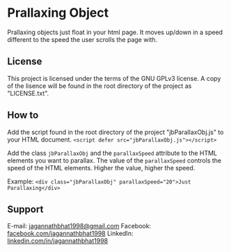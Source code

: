 # Prallaxing Object

Prallaxing objects just float in your html page. It moves up/down in a speed different to the speed the user scrolls the page with.

## License
This project is licensed under the terms of the GNU GPLv3 license. A copy of the lisence will be found in the root directory of the project as "LICENSE.txt".

## How to

Add the script found in the root directory of the project "jbParallaxObj.js" to your HTML document.
`<script defer src="jbParallaxObj.js"></script>`

Add the class `jbParallaxObj` and the `parallaxSpeed` attribute to the HTML elements you want to parallax. The value of the `parallaxSpeed` controls the speed of the HTML elements. Higher the value, higher the speed.

Example:
`<div class="jbParallaxObj" parallaxSpeed="20">Just Parallaxing</div>`

## Support
E-mail: [jagannathbhat1998@gmail.com](mailto:jagannathbhat1998@gmail.com)
Facebook: [facebook.com/jagannathbhat1998](https://facebook.com/jagannathbhat1998)
LinkedIn: [linkedin.com/in/jagannathbhat1998](https://linkedin.com/in/jagannathbhat1998)
